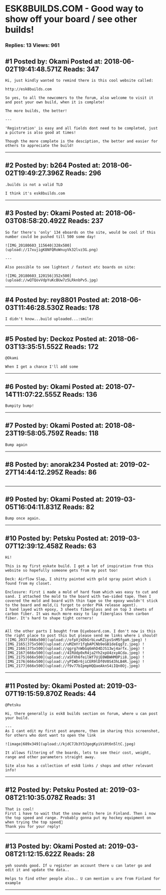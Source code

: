 # ESK8BUILDS.COM - Good way to show off your board / see other builds!

### Replies: 13 Views: 961

## \#1 Posted by: Okami Posted at: 2018-06-02T19:41:48.571Z Reads: 347

```
Hi, just kindly wanted to remind there is this cool website called: 

http://esk8builds.com

So yes, to all the newcomers to the forum, also welcome to visit it and post your own build, when it is complete!

The more builds, the better! 

---

'Registration' is easy and all fields dont need to be completed, just a picture is also good at times!

Though the more complete is the desciption, the better and easier for others to appreciate the build!
```

---
## \#2 Posted by: b264 Posted at: 2018-06-02T19:49:27.396Z Reads: 296

```
.builds is not a valid TLD

I think it's esk8builds.com
```

---
## \#3 Posted by: Okami Posted at: 2018-06-03T08:58:20.492Z Reads: 237

```
So far there's 'only' 134 eboards on the site, would be cool if this number could be pushed till 500 some day!

![IMG_20180603_115640|328x500](upload://17xujigK8NFQRoWnuyVk32lvz3G.png)

---

Also possible to see lightest / fastest etc boards on site:

![IMG_20180603_120156|352x500](upload://wQTQovVdpYuKcBUw7z5LRknbPv5.jpg)
```

---
## \#4 Posted by: rey8801 Posted at: 2018-06-03T11:46:28.530Z Reads: 178

```
I didn't know...build uploaded...:smile:
```

---
## \#5 Posted by: Deckoz Posted at: 2018-06-03T13:35:51.552Z Reads: 172

```
@Okami 

When I get a chance I'll add some
```

---
## \#6 Posted by: Okami Posted at: 2018-07-14T11:07:22.555Z Reads: 136

```
Bumpity bump!
```

---
## \#7 Posted by: Okami Posted at: 2018-08-23T19:58:05.759Z Reads: 118

```
Bump again
```

---
## \#8 Posted by: anorak234 Posted at: 2019-02-27T14:44:12.295Z Reads: 86

```

```

---
## \#9 Posted by: Okami Posted at: 2019-03-05T16:04:11.831Z Reads: 82

```
Bump once again.
```

---
## \#10 Posted by: Petsku Posted at: 2019-03-07T12:39:12.458Z Reads: 63

```
Hi! 

This is my first eskate build. I got a lot of inspiration from this website so hopefully someone gets from my post too! 

Deck: Airflow Slap, I shitty painted with gold spray paint which i found from my closet.

Enclosure: First i made a mold of hard foam which was easy to cut and sand. I attached the mold to the board with two-sided tape. Then I covered the mold and board with thin tape so the epoxy wouldn't stick to the board and mold,(i forgot to order PVA release agent). 
I hand layed with epoxy, 3 sheets fiberglass and on top 3 sheets of carbon fiber. It was much more easy to lay fiberglass then carbon fiber. It's hard to shape tight corners! 


All the other parts I bought from Diyeboard.com. I don't now is this the right place to post this but please send me links where i should! 
![IMG_2037|666x500](upload://ofpXjkDbGrbLvwRZipsSnM5fgaH.jpeg) ![IMG_2165|375x500](upload://uMZmYr1fgbAPCNb9eGB1deEqgTz.jpeg) ![IMG_2166|375x500](upload://qgrg7nWbGq6mhD4DJS13wj4arfx.jpeg) ![IMG_2167|666x500](upload://4IRUdp0xR4ja2Yh2xpU4zxyACda.jpeg) ![IMG_2175|666x500](upload://aSFXh6feilWf7UjE0WBWHMOPii8.jpeg) ![IMG_2176|666x500](upload://yPIWDr6jiCER9lDf0V0S43hLB4R.jpeg) ![IMG_2177|666x500](upload://f9v77bIpmpHQQaeAknS4iIQn0Oj.jpeg)
```

---
## \#11 Posted by: Okami Posted at: 2019-03-07T19:15:59.870Z Reads: 44

```
@Petsku

Hi, there generally is esk8 builds section on forum, where u can post your build. 

---
As I cant edit my first post anymore, then im sharing this screenshot, for others who dont want to open the link 

![image|689x349](upload://kjdC7Jb3Y3JgegKyiVi0t6n5ltC.jpeg) 

It allows filtering of the boards, lets to see their cost, weight, range and other parameters straight away.

Site also has a collection of esk8 links / shops and other relevant info!
```

---
## \#12 Posted by: Petsku Posted at: 2019-03-08T21:10:35.078Z Reads: 31

```
That is cool!
First i have to wait that the snow melts here in Finland. Then i now the top speed and range. Probably gonna put my hockey equipment on when trying the top speed🙏
Thank you for your reply!
```

---
## \#13 Posted by: Okami Posted at: 2019-03-08T21:12:15.622Z Reads: 28

```
yeh sounds good. If u register an account there u can later go and edit it and update the data..

Helps to find other people also.. U can mention u are from Finland for example
```

---
